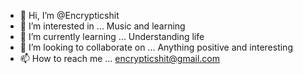 - 👋 Hi, I’m @Encrypticshit
- 👀 I’m interested in ... Music and learning
- 🌱 I’m currently learning ... Understanding life
- 💞️ I’m looking to collaborate on ... Anything positive and interesting
- 📫 How to reach me ... encrypticshit@gmail.com

<!---
Encrypticshit/Encrypticshit is a ✨ special ✨ repository because its `README.md` (this file) appears on your GitHub profile.
You can click the Preview link to take a look at your changes.
--->
